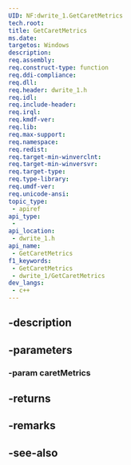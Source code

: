 ```yaml
---
UID: NF:dwrite_1.GetCaretMetrics
tech.root: 
title: GetCaretMetrics
ms.date: 
targetos: Windows
description: 
req.assembly: 
req.construct-type: function
req.ddi-compliance: 
req.dll: 
req.header: dwrite_1.h
req.idl: 
req.include-header: 
req.irql: 
req.kmdf-ver: 
req.lib: 
req.max-support: 
req.namespace: 
req.redist: 
req.target-min-winverclnt: 
req.target-min-winversvr: 
req.target-type: 
req.type-library: 
req.umdf-ver: 
req.unicode-ansi: 
topic_type:
 - apiref
api_type:
 - 
api_location:
 - dwrite_1.h
api_name:
 - GetCaretMetrics
f1_keywords:
 - GetCaretMetrics
 - dwrite_1/GetCaretMetrics
dev_langs:
 - c++
---
```


## -description

## -parameters

### -param caretMetrics

## -returns

## -remarks

## -see-also

